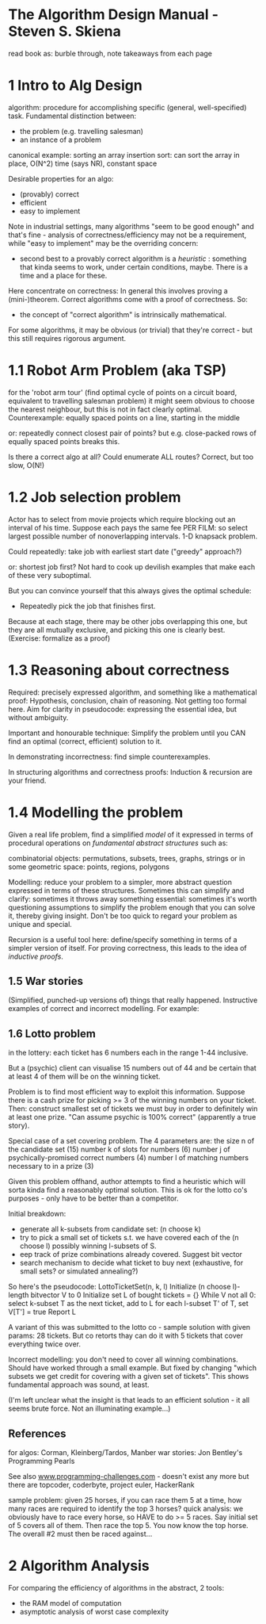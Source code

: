 # The Algorithm Design Manual - Steven S. Skiena

read book as: burble through, note takeaways from each page

# 1 Intro to Alg Design

algorithm: procedure for accomplishing specific (general, well-specified) task.
Fundamental distinction between:
- the problem (e.g. travelling salesman)
- an instance of a problem

canonical example: sorting an array
insertion sort: can sort the array in place, O(N^2) time (says NR), constant space 

Desirable properties for an algo: 
- (provably) correct
- efficient
- easy to implement

Note in industrial settings, many algorithms "seem to be good enough" and that's fine -
analysis of correctness/efficiency may not be a requirement, while "easy to implement"
may be the overriding concern:

- second best to a provably correct algorithm is a *heuristic* : something that kinda
seems to work, under certain conditions, maybe. There is a time and a place for these.

Here concentrate on correctness: In general this involves proving a (mini-)theorem.
Correct algorithms come with a proof of correctness. So:

- the concept of "correct algorithm" is intrinsically mathematical.

For some algorithms, it may be obvious (or trivial) that they're correct -
but this still requires rigorous argument.

# 1.1 Robot Arm Problem (aka TSP)

for the 'robot arm tour' (find optimal cycle of points on a circuit board,
equivalent to travelling salesman problem) it might seem obvious to
choose the nearest neighbour, but this is not in fact clearly optimal.
Counterexample: equally spaced points on a line, starting in the middle

or: repeatedly connect closest pair of points?
but e.g. close-packed rows of equally spaced points breaks this.

Is there a correct algo at all? Could enumerate ALL routes? Correct, but too slow, O(N!)

# 1.2 Job selection problem
 
Actor has to select from movie projects which require blocking out
an interval of his time. Suppose each pays the same fee PER FILM: so
select largest possible number of nonoverlapping intervals. 1-D knapsack problem.

Could repeatedly: take job with earliest start date ("greedy" approach?) 

or: shortest job first? Not hard to cook up devilish examples that make each of
these very suboptimal.

But you can convince yourself that this always gives the optimal schedule:

- Repeatedly pick the job that finishes first.

Because at each stage, there may be other jobs overlapping this one, but
they are all mutually exclusive, and picking this one is clearly best.
(Exercise: formalize as a proof)

# 1.3 Reasoning about correctness

Required: precisely expressed algorithm, and something like a mathematical proof:
Hypothesis, conclusion, chain of reasoning.
Not getting too formal here. Aim for clarity in pseudocode: expressing the essential
idea, but without ambiguity.

Important and honourable technique: Simplify the problem until you CAN find an
optimal (correct, efficient) solution to it.

In demonstrating incorrectness: find simple counterexamples.

In structuring algorithms and correctness proofs: Induction & recursion are your friend.

# 1.4 Modelling the problem

Given a real life problem, find a simplified *model* of it expressed in terms of
procedural operations on *fundamental abstract structures* such as:

combinatorial objects: permutations, subsets, trees, graphs, strings
or in some geometric space: points, regions, polygons 

Modelling: reduce your problem to a simpler, more abstract question expressed in
terms of these structures. Sometimes this can simplify and clarify: sometimes it
throws away something essential: sometimes it's worth questioning assumptions to 
simplify the problem enough that you can solve it, thereby giving insight.
Don't be too quick to regard your problem as unique and special.

Recursion is a useful tool here: define/specify something in terms of a simpler
version of itself. For proving correctness, this leads to the idea of *inductive proofs*.

## 1.5 War stories

(Simplified, punched-up versions of) things that really happened.
Instructive examples of correct and incorrect modelling. For example:

## 1.6 Lotto problem

in the lottery: each ticket has 6 numbers each in the range 1-44 inclusive.

But a (psychic) client can visualise 15 numbers out of 44 and be certain that
at least 4 of them will be on the winning ticket.

Problem is to find most efficient way to exploit this information.
Suppose there is a cash prize for picking >= 3 of the winning numbers on your ticket.
Then: construct smallest set of tickets we must buy in order to definitely win
at least one prize. "Can assume psychic is 100% correct" (apparently a true story).

Special case of a set covering problem. The 4 parameters are:
the size n of the candidate set (15)
number k of slots for numbers (6)
number j of psychically-promised correct numbers (4)
number l of matching numbers necessary to in a prize (3)

Given this problem offhand, author attempts to find a heuristic which will sorta
kinda find a reasonably optimal solution. 
This is ok for the lotto co's purposes - only have to be better than a competitor.

Initial breakdown:
- generate all k-subsets from candidate set: (n choose k)
- try to pick a small set of tickets s.t. we have covered each of the (n choose l)
possibly winning l-subsets of S.
- eep track of prize combinations already covered. Suggest bit vector
- search mechanism to decide what ticket to buy next
(exhaustive, for small sets? or simulated annealing?)

So here's the pseudocode:
LottoTicketSet(n, k, l)
    Initialize (n choose l)-length bitvector V to 0
    Initialize set L of bought tickets = {}
    While V not all 0:
        select k-subset T as the next ticket, add to L
        for each l-subset T' of T, set V[T'] = true
    Report L

A variant of this was submitted to the lotto co - 
sample solution with given params: 28 tickets.
But co retorts thay can do it with 5 tickets that cover everything twice over.

Incorrect modelling: you don't need to cover all winning combinations.
Should have worked through a small example.
But fixed by changing "which subsets we get credit for covering with a given set
of tickets". This shows fundamental approach was sound, at least.

(I'm left unclear what the insight is that leads to an efficient solution - it all
seems brute force. Not an illuminating example...)

## References

for algos: Corman, Kleinberg/Tardos, Manber
war stories: Jon Bentley's Programming Pearls

See also www.programming-challenges.com -
doesn't exist any more but there are topcoder, coderbyte, project euler, HackerRank

sample problem: given 25 horses, if you can race them 5 at a time, how many
races are required to identify the top 3 horses?
quick analysis: we obviously have to race every horse, so HAVE to do >= 5 races.
Say initial set of 5 covers all of them. Then race the top 5.
You now know the top horse. The overall #2 must then be raced against...

# 2 Algorithm Analysis

For comparing the efficiency of algorithms in the abstract, 2 tools:

- the RAM model of computation
- asymptotic analysis of worst case complexity

